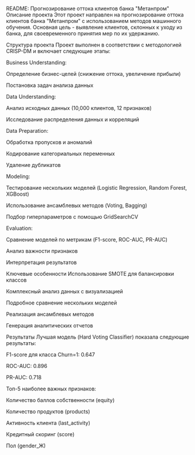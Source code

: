 README: Прогнозирование оттока клиентов банка "Метанпром"
Описание проекта
Этот проект направлен на прогнозирование оттока клиентов банка "Метанпром" с использованием методов машинного обучения. Основная цель - выявление клиентов, склонных к уходу из банка, для своевременного принятия мер по их удержанию.

Структура проекта
Проект выполнен в соответствии с методологией CRISP-DM и включает следующие этапы:

Business Understanding:

Определение бизнес-целей (снижение оттока, увеличение прибыли)

Постановка задач анализа данных

Data Understanding:

Анализ исходных данных (10,000 клиентов, 12 признаков)

Исследование распределения данных и корреляций

Data Preparation:

Обработка пропусков и аномалий

Кодирование категориальных переменных

Удаление дубликатов

Modeling:

Тестирование нескольких моделей (Logistic Regression, Random Forest, XGBoost)

Использование ансамблевых методов (Voting, Bagging)

Подбор гиперпараметров с помощью GridSearchCV

Evaluation:

Сравнение моделей по метрикам (F1-score, ROC-AUC, PR-AUC)

Анализ важности признаков

Интерпретация результатов

Ключевые особенности
Использование SMOTE для балансировки классов

Комплексный анализ данных с визуализацией

Подробное сравнение нескольких моделей

Реализация ансамблевых методов

Генерация аналитических отчетов

Результаты
Лучшая модель (Hard Voting Classifier) показала следующие результаты:

F1-score для класса Churn=1: 0.647

ROC-AUC: 0.896

PR-AUC: 0.718

Топ-5 наиболее важных признаков:

Количество баллов собственности (equity)

Количество продуктов (products)

Активность клиента (last_activity)

Кредитный скоринг (score)

Пол (gender_Ж)
